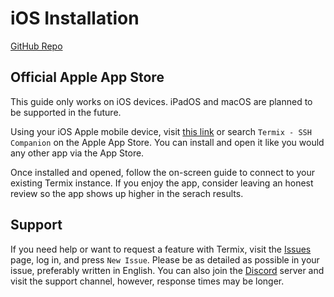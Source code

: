 # iOS Installation

[GitHub Repo](https://github.com/Termix-SSH/Mobile)

## Official Apple App Store

This guide only works on iOS devices. iPadOS and macOS are planned to be supported in the future.

Using your iOS Apple mobile device, visit [this link](https://apps.apple.com/us/app/termix-ssh-companion/id6752672071) or search `Termix - SSH Companion` on the Apple App Store. You can install and open it like you would any other app via the App Store.

Once installed and opened, follow the on-screen guide to connect to your existing Termix instance. If you enjoy the app, consider leaving an honest review so the app shows up higher in the serach results.

## Support

If you need help or want to request a feature with Termix, visit the [Issues](https://github.com/Termix-SSH/Support/issues) page, log in, and press `New Issue`.
Please be as detailed as possible in your issue, preferably written in English. You can also join the [Discord](https://discord.gg/jVQGdvHDrf) server and visit the support
channel, however, response times may be longer.